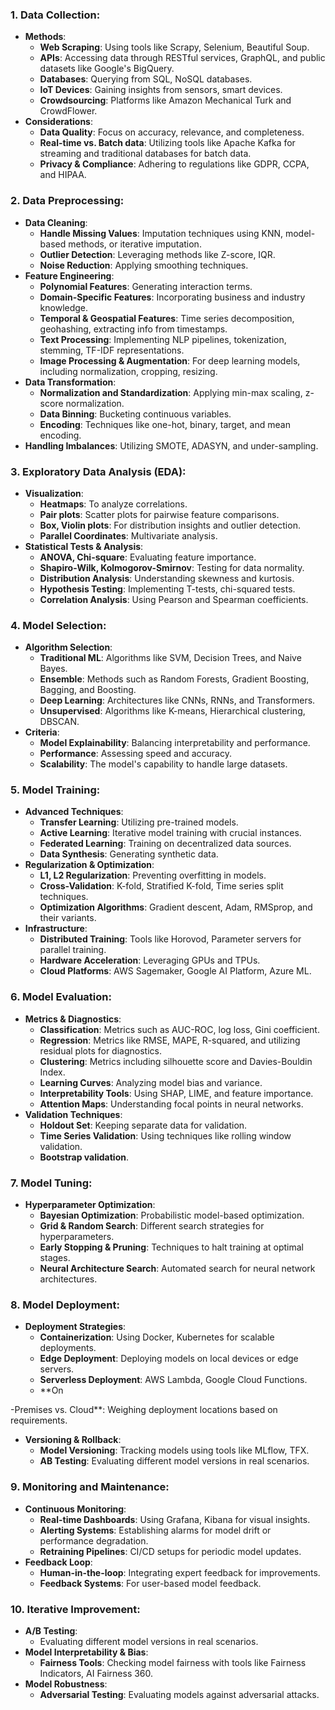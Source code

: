 
### 1. **Data Collection**:
- **Methods**:
  - **Web Scraping**: Using tools like Scrapy, Selenium, Beautiful Soup.
  - **APIs**: Accessing data through RESTful services, GraphQL, and public datasets like Google's BigQuery.
  - **Databases**: Querying from SQL, NoSQL databases.
  - **IoT Devices**: Gaining insights from sensors, smart devices.
  - **Crowdsourcing**: Platforms like Amazon Mechanical Turk and CrowdFlower.
- **Considerations**:
  - **Data Quality**: Focus on accuracy, relevance, and completeness.
  - **Real-time vs. Batch data**: Utilizing tools like Apache Kafka for streaming and traditional databases for batch data.
  - **Privacy & Compliance**: Adhering to regulations like GDPR, CCPA, and HIPAA.

### 2. **Data Preprocessing**:
- **Data Cleaning**:
  - **Handle Missing Values**: Imputation techniques using KNN, model-based methods, or iterative imputation.
  - **Outlier Detection**: Leveraging methods like Z-score, IQR.
  - **Noise Reduction**: Applying smoothing techniques.
- **Feature Engineering**:
  - **Polynomial Features**: Generating interaction terms.
  - **Domain-Specific Features**: Incorporating business and industry knowledge.
  - **Temporal & Geospatial Features**: Time series decomposition, geohashing, extracting info from timestamps.
  - **Text Processing**: Implementing NLP pipelines, tokenization, stemming, TF-IDF representations.
  - **Image Processing & Augmentation**: For deep learning models, including normalization, cropping, resizing.
- **Data Transformation**:
  - **Normalization and Standardization**: Applying min-max scaling, z-score normalization.
  - **Data Binning**: Bucketing continuous variables.
  - **Encoding**: Techniques like one-hot, binary, target, and mean encoding.
- **Handling Imbalances**: Utilizing SMOTE, ADASYN, and under-sampling.

### 3. **Exploratory Data Analysis (EDA)**:
- **Visualization**:
  - **Heatmaps**: To analyze correlations.
  - **Pair plots**: Scatter plots for pairwise feature comparisons.
  - **Box, Violin plots**: For distribution insights and outlier detection.
  - **Parallel Coordinates**: Multivariate analysis.
- **Statistical Tests & Analysis**:
  - **ANOVA, Chi-square**: Evaluating feature importance.
  - **Shapiro-Wilk, Kolmogorov-Smirnov**: Testing for data normality.
  - **Distribution Analysis**: Understanding skewness and kurtosis.
  - **Hypothesis Testing**: Implementing T-tests, chi-squared tests.
  - **Correlation Analysis**: Using Pearson and Spearman coefficients.

### 4. **Model Selection**:
- **Algorithm Selection**:
  - **Traditional ML**: Algorithms like SVM, Decision Trees, and Naive Bayes.
  - **Ensemble**: Methods such as Random Forests, Gradient Boosting, Bagging, and Boosting.
  - **Deep Learning**: Architectures like CNNs, RNNs, and Transformers.
  - **Unsupervised**: Algorithms like K-means, Hierarchical clustering, DBSCAN.
- **Criteria**:
  - **Model Explainability**: Balancing interpretability and performance.
  - **Performance**: Assessing speed and accuracy.
  - **Scalability**: The model's capability to handle large datasets.

### 5. **Model Training**:
- **Advanced Techniques**:
  - **Transfer Learning**: Utilizing pre-trained models.
  - **Active Learning**: Iterative model training with crucial instances.
  - **Federated Learning**: Training on decentralized data sources.
  - **Data Synthesis**: Generating synthetic data.
- **Regularization & Optimization**:
  - **L1, L2 Regularization**: Preventing overfitting in models.
  - **Cross-Validation**: K-fold, Stratified K-fold, Time series split techniques.
  - **Optimization Algorithms**: Gradient descent, Adam, RMSprop, and their variants.
- **Infrastructure**:
  - **Distributed Training**: Tools like Horovod, Parameter servers for parallel training.
  - **Hardware Acceleration**: Leveraging GPUs and TPUs.
  - **Cloud Platforms**: AWS Sagemaker, Google AI Platform, Azure ML.

### 6. **Model Evaluation**:
- **Metrics & Diagnostics**:
  - **Classification**: Metrics such as AUC-ROC, log loss, Gini coefficient.
  - **Regression**: Metrics like RMSE, MAPE, R-squared, and utilizing residual plots for diagnostics.
  - **Clustering**: Metrics including silhouette score and Davies-Bouldin Index.
  - **Learning Curves**: Analyzing model bias and variance.
  - **Interpretability Tools**: Using SHAP, LIME, and feature importance.
  - **Attention Maps**: Understanding focal points in neural networks.
- **Validation Techniques**:
  - **Holdout Set**: Keeping separate data for validation.
  - **Time Series Validation**: Using techniques like rolling window validation.
  - **Bootstrap validation**.

### 7. **Model Tuning**:
- **Hyperparameter Optimization**:
  - **Bayesian Optimization**: Probabilistic model-based optimization.
  - **Grid & Random Search**: Different search strategies for hyperparameters.
  - **Early Stopping & Pruning**: Techniques to halt training at optimal stages.
  - **Neural Architecture Search**: Automated search for neural network architectures.

### 8. **Model Deployment**:
- **Deployment Strategies**:
  - **Containerization**: Using Docker, Kubernetes for scalable deployments.
  - **Edge Deployment**: Deploying models on local devices or edge servers.
  - **Serverless Deployment**: AWS Lambda, Google Cloud Functions.
  - **On

-Premises vs. Cloud**: Weighing deployment locations based on requirements.
- **Versioning & Rollback**:
  - **Model Versioning**: Tracking models using tools like MLflow, TFX.
  - **AB Testing**: Evaluating different model versions in real scenarios.

### 9. **Monitoring and Maintenance**:
- **Continuous Monitoring**:
  - **Real-time Dashboards**: Using Grafana, Kibana for visual insights.
  - **Alerting Systems**: Establishing alarms for model drift or performance degradation.
  - **Retraining Pipelines**: CI/CD setups for periodic model updates.
- **Feedback Loop**:
  - **Human-in-the-loop**: Integrating expert feedback for improvements.
  - **Feedback Systems**: For user-based model feedback.

### 10. **Iterative Improvement**:
- **A/B Testing**:
  - Evaluating different model versions in real scenarios.
- **Model Interpretability & Bias**:
  - **Fairness Tools**: Checking model fairness with tools like Fairness Indicators, AI Fairness 360.
- **Model Robustness**:
  - **Adversarial Testing**: Evaluating models against adversarial attacks.
